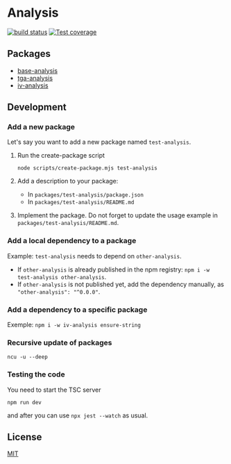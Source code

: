 # Analysis

[![build status][ci-image]][ci-url]
[![Test coverage][codecov-image]][codecov-url]

## Packages

- [base-analysis](./packages/base-analysis)
- [tga-analysis](./packages/tga-analysis)
- [iv-analysis](./packages/iv-analysis)
<!-- END-Packages (do not remove) -->

## Development

### Add a new package

Let's say you want to add a new package named `test-analysis`.

1. Run the create-package script

   ```console
   node scripts/create-package.mjs test-analysis
   ```

2. Add a description to your package:
   - In `packages/test-analysis/package.json`
   - In `packages/test-analysis/README.md`
3. Implement the package. Do not forget to update the usage example in `packages/test-analysis/README.md`.

### Add a local dependency to a package

Example: `test-analysis` needs to depend on `other-analysis`.

- If `other-analysis` is already published in the npm registry: `npm i -w test-analysis other-analysis`.
- If `other-analysis` is not published yet, add the dependency manually, as `"other-analysis": "^0.0.0"`.

### Add a dependency to a specific package

Exemple: `npm i -w iv-analysis ensure-string`

### Recursive update of packages

`ncu -u --deep`

### Testing the code

You need to start the TSC server

`npm run dev`

and after you can use `npx jest --watch` as usual.

## License

[MIT](./LICENSE)

[ci-image]: https://github.com/cheminfo/analysis/workflows/Node.js%20CI/badge.svg?branch=main
[ci-url]: https://github.com/cheminfo/analysis/actions?query=workflow%3A%22Node.js+CI%22
[codecov-image]: https://img.shields.io/codecov/c/github/cheminfo/analysis.svg
[codecov-url]: https://codecov.io/gh/cheminfo/analysis
